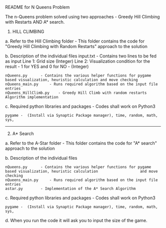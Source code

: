 README for N Queens Problem 

The n-Queens problem solved using two approaches - Greedy Hill Climbing with Restarts AND A* search.

1. HILL CLIMBING 

a. Refer to the Hill Climbing folder - This folder contains the code for "Greedy Hill Climbing with Random Restarts" approach to the solution

b. Description of the individual files 
	input.txt		 - Contains two lines to be fed as input 
					Line 1: Grid size (Integer)
					Line 2: Visualization condition for the result - 1 for YES and 0 for NO - (Integer)

	nQueens.py 		- Contains the various helper functions for pygame based visualization, heuristic calculation and move checking
	nQueens_main.py		- Runs required algorithm based on the input file entries
	nQueens_HillClimb.py 	- Greedy Hill Climb with random restarts Algorithm implementation

c. Required python libraries and packages - Codes shall work on Python3
		
	pygame -  (Install via Synaptic Package manager), time, random, math, sys, 

------------------------------------------------------------------------------------------------------------------------------

2. A* Search

a. Refer to the A-Star folder - This folder contains the code for "A* search" approach to the solution

b. Description of the individual files 
	
	nQueens.py 		- Contains the various helper functions for pygame based visualization, heuristic calculation 					and move checking
	nQueens_main.py		- Runs required algorithm based on the input file entries
	astar.py 		- Implementation of the A* Search Algorithm

c. Required python libraries and packages - Codes shall work on Python3
		
	pygame -  (Install via Synaptic Package manager), time, random, math, sys, 
	
d. When you run the code it will ask you to input the size of the game.

